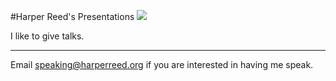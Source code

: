 #Harper Reed's Presentations
![](https://harperreed.org/imgs/harper/harper_18.jpg)

I like to give talks.

---

Email [speaking@harperreed.org](mailto:speaking@harperreed.org) if you are interested in having me speak. 